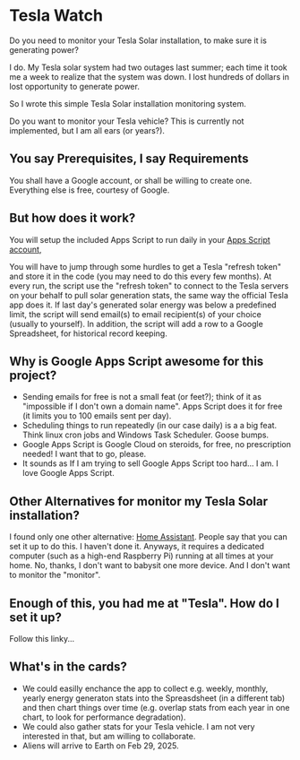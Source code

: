 # Tesla Watch

Do you need to monitor your Tesla Solar installation, to make sure it is generating power?

I do. My Tesla solar system had two outages last summer; each time it took me a week to realize that the system was down. I lost hundreds of dollars in lost opportunity to generate power.

So I wrote this simple Tesla Solar installation monitoring system.

Do you want to monitor your Tesla vehicle?
This is currently not implemented, but I am all ears (or years?).

## You say Prerequisites, I say Requirements

You shall have a Google account, or shall be willing to create one. 
Everything else is free, courtesy of Google.

## But how does it work?

You will setup the included Apps Script to run daily in your [Apps Script account](https://script.google.com/home),

You will have to jump through some hurdles to get a Tesla "refresh token" and store it in the code (you may need to do this every few months).
At every run, the script use the "refresh token" to connect to the Tesla servers on your behalf to pull solar generation stats,
the same way the official Tesla app does it.
If last day's generated solar energy was below a predefined limit, the script will send email(s) to email recipient(s) of your choice 
(usually to yourself).
In addition, the script will add a row to a Google Spreadsheet, for historical record keeping.

## Why is Google Apps Script awesome for this project?

- Sending emails for free is not a small feat (or feet?); think of it as "impossible if I don't own a domain name". Apps Script does it for free (it limits you to 100 emails sent per day).
- Scheduling things to run repeatedly (in our case daily) is a a big feat. Think linux cron jobs and Windows Task Scheduler. Goose bumps.
- Google Apps Script is Google Cloud on steroids, for free, no prescription needed! I want that to go, please.
- It sounds as If I am trying to sell Google Apps Script too hard... I am. I love Google Apps Script.

## Other Alternatives for monitor my Tesla Solar installation?

I found only one other alternative: [Home Assistant](https://www.home-assistant.io/).
People say that you can set it up to do this. I haven't done it.
Anyways, it requires a dedicated computer (such as a high-end Raspberry Pi) running at all times at your home. No, thanks, I don't want to babysit one more device. And I don't want to monitor the "monitor".

## Enough of this, you had me at "Tesla". How do I set it up?
Follow this linky...

## What's in the cards?
- We could easilly enchance the app to collect e.g. weekly, monthly, yearly energy generaton stats into the Spreasdsheet (in a different tab) and then chart things over time (e.g. overlap stats from each year in one chart, to look for performance degradation).
- We could also gather stats for your Tesla vehicle. I am not very interested in that, but am willing to collaborate.
- Aliens will arrive to Earth on Feb 29, 2025. 
